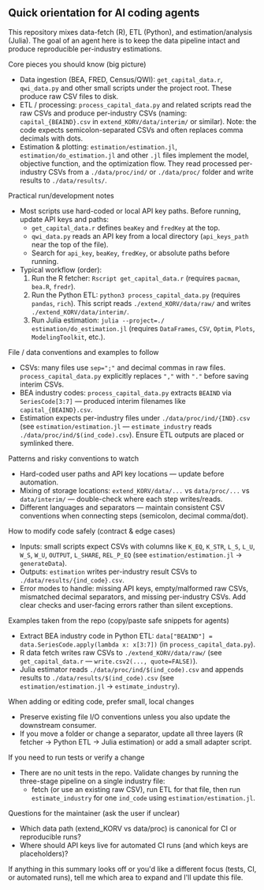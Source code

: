 ## Quick orientation for AI coding agents

This repository mixes data-fetch (R), ETL (Python), and estimation/analysis (Julia). The goal of an agent here is to keep the data pipeline intact and produce reproducible per-industry estimations.

Core pieces you should know (big picture)
- Data ingestion (BEA, FRED, Census/QWI): `get_capital_data.r`, `qwi_data.py` and other small scripts under the project root. These produce raw CSV files to disk.
- ETL / processing: `process_capital_data.py` and related scripts read the raw CSVs and produce per-industry CSVs (naming: `capital_{BEAIND}.csv` in `extend_KORV/data/interim/` or similar). Note: the code expects semicolon-separated CSVs and often replaces comma decimals with dots.
- Estimation & plotting: `estimation/estimation.jl`, `estimation/do_estimation.jl` and other `.jl` files implement the model, objective function, and the optimization flow. They read processed per-industry CSVs from a `./data/proc/ind/` or `./data/proc/` folder and write results to `./data/results/`.

Practical run/development notes
- Most scripts use hard-coded or local API key paths. Before running, update API keys and paths:
  - `get_capital_data.r` defines `beaKey` and `fredKey` at the top.
  - `qwi_data.py` reads an API key from a local directory (`api_keys_path` near the top of the file).
  - Search for `api_key`, `beaKey`, `fredKey`, or absolute paths before running.
- Typical workflow (order):
  1. Run the R fetcher: `Rscript get_capital_data.r` (requires `pacman`, `bea.R`, `fredr`).
  2. Run the Python ETL: `python3 process_capital_data.py` (requires `pandas`, `rich`). This script reads `./extend_KORV/data/raw/` and writes `./extend_KORV/data/interim/`.
  3. Run Julia estimation: `julia --project=./ estimation/do_estimation.jl` (requires `DataFrames`, `CSV`, `Optim`, `Plots`, `ModelingToolkit`, etc.).

File / data conventions and examples to follow
- CSVs: many files use `sep=";"` and decimal commas in raw files. `process_capital_data.py` explicitly replaces `","` with `"."` before saving interim CSVs.
- BEA industry codes: `process_capital_data.py` extracts `BEAIND` via `SeriesCode[3:7]` — produced interim filenames like `capital_{BEAIND}.csv`.
- Estimation expects per-industry files under `./data/proc/ind/{IND}.csv` (see `estimation/estimation.jl` — `estimate_industry` reads `./data/proc/ind/$(ind_code).csv`). Ensure ETL outputs are placed or symlinked there.

Patterns and risky conventions to watch
- Hard-coded user paths and API key locations — update before automation.
- Mixing of storage locations: `extend_KORV/data/...` vs `data/proc/...` vs `data/interim/` — double-check where each step writes/reads.
- Different languages and separators — maintain consistent CSV conventions when connecting steps (semicolon, decimal comma/dot).

How to modify code safely (contract & edge cases)
- Inputs: small scripts expect CSVs with columns like `K_EQ`, `K_STR`, `L_S`, `L_U`, `W_S`, `W_U`, `OUTPUT`, `L_SHARE`, `REL_P_EQ` (see `estimation/estimation.jl` -> `generateData`).
- Outputs: `estimation` writes per-industry result CSVs to `./data/results/{ind_code}.csv`.
- Error modes to handle: missing API keys, empty/malformed raw CSVs, mismatched decimal separators, and missing per-industry CSVs. Add clear checks and user-facing errors rather than silent exceptions.

Examples taken from the repo (copy/paste safe snippets for agents)
- Extract BEA industry code in Python ETL: `data["BEAIND"] = data.SeriesCode.apply(lambda x: x[3:7])` (in `process_capital_data.py`).
- R data fetch writes raw CSVs to `./extend_KORV/data/raw/` (see `get_capital_data.r` — `write.csv2(..., quote=FALSE)`).
- Julia estimator reads `./data/proc/ind/$(ind_code).csv` and appends results to `./data/results/$(ind_code).csv` (see `estimation/estimation.jl` -> `estimate_industry`).

When adding or editing code, prefer small, local changes
- Preserve existing file I/O conventions unless you also update the downstream consumer.
- If you move a folder or change a separator, update all three layers (R fetcher -> Python ETL -> Julia estimation) or add a small adapter script.

If you need to run tests or verify a change
- There are no unit tests in the repo. Validate changes by running the three-stage pipeline on a single industry file:
  - fetch (or use an existing raw CSV), run ETL for that file, then run `estimate_industry` for one `ind_code` using `estimation/estimation.jl`.

Questions for the maintainer (ask the user if unclear)
- Which data path (extend_KORV vs data/proc) is canonical for CI or reproducible runs?
- Where should API keys live for automated CI runs (and which keys are placeholders)?

If anything in this summary looks off or you'd like a different focus (tests, CI, or automated runs), tell me which area to expand and I'll update this file.

